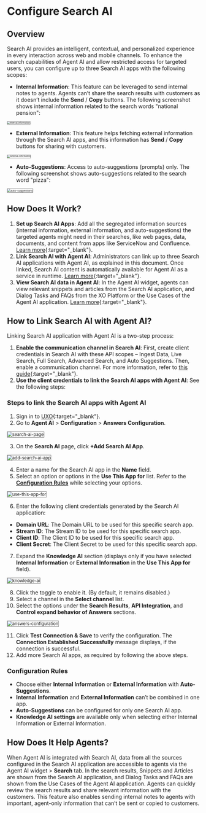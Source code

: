 # Configure Search AI
## Overview

Search AI provides an intelligent, contextual, and personalized experience in every interaction across web and mobile channels. To enhance the search capabilities of Agent AI and allow restricted access for targeted users, you can configure up to three Search AI apps with the following scopes:

* **Internal Information**: This feature can be leveraged to send internal notes to agents. Agents can’t share the search results with customers as it doesn’t include the **Send** / **Copy** buttons. The following screenshot shows internal information related to the search words "national pension":  
<img src="../answers-configuration-images/internal-information-1.png" alt="internal-information" title="internal-information" style="border: 1px solid gray; zoom:40%;">

* **External Information**: This feature helps fetching external information through the Search AI apps, and this information has **Send** / **Copy** buttons for sharing with customers.  
<img src="../answers-configuration-images/external-information-2.png" alt="external-information" title="external-information" style="border: 1px solid gray; zoom:40%;">

* **Auto-Suggestions**: Access to auto-suggestions (prompts) only. The following screenshot shows auto-suggestions related to the search word "pizza":  
<img src="../answers-configuration-images/auto-suggestions-3.png" alt="auto-suggestions" title="auto-suggestions" style="border: 1px solid gray; zoom:50%;">

## How Does It Work?

1. **Set up Search AI Apps**: Add all the segregated information sources (internal information, external information, and auto-suggestions) the targeted agents might need in their searches, like web pages, data, documents, and content from apps like ServiceNow and Confluence. [Learn more](https://docs.kore.ai/searchassist/getting-started/build-and-publish-your-first-searchassist-app/){:target="_blank"}.
2. **Link Search AI with Agent AI**: Administrators can link up to three Search AI applications with Agent AI, as explained in this document. Once linked, Search AI content is automatically available for Agent AI as a service in runtime. [Learn more](https://docs.kore.ai/agentassist/settings/configure-knowledge-retrieval-via-searchassist/#How_to_Link_SearchAssist_with_AgentAssist){:target="_blank"}.
3. **View Search AI data in Agent AI**: In the Agent AI widget, agents can view relevant snippets and articles from the Search AI application, and Dialog Tasks and FAQs from the XO Platform or the Use Cases of the Agent AI application. [Learn more](https://docs.kore.ai/agentassist/settings/configure-knowledge-retrieval-via-searchassist/#How_Does_It_Help_Agents){:target="_blank"}.

## How to Link Search AI with Agent AI?

Linking Search AI application with Agent AI is a two-step process:

1. **Enable the communication channel in Search AI**: First, create client credentials in Search AI with these API scopes – Ingest Data, Live Search, Full Search, Advanced Search, and Auto Suggestions. Then, enable a communication channel. For more information, refer to [this guide](https://docs.kore.ai/searchassist/administration/integrate-searchassist-with-third-party-applications/){:target="_blank"}.
2. **Use the client credentials to link the Search AI apps with Agent AI**: See the following steps:

### Steps to link the Search AI apps with Agent AI

1. Sign in to [UXO](https://platform.kore.ai/){:target="_blank"}.
2. Go to **Agent AI** > **Configuration** > **Answers Configuration**.  
<img src="../answers-configuration-images/search-ai-page-4.png" alt="search-ai-page" title="search-ai-page" style="border: 1px solid gray; zoom:80%;">

3. On the **Search AI** page, click **+Add Search AI App**.  
<img src="../answers-configuration-images/add-search-ai-app-5.png" alt="add-search-ai-app" title="add-search-ai-app" style="border: 1px solid gray; zoom:80%;">

4. Enter a name for the Search AI app in the **Name** field.
5. Select an option or options in the **Use This App for** list. Refer to the **[Configuration Rules](#configuration-rules)** while selecting your options.  
<img src="../answers-configuration-images/use-this-app-for-6.png" alt="use-this-app-for" title="use-this-app-for" style="border: 1px solid gray; zoom:80%;">

6. Enter the following client credentials generated by the Search AI application:
* **Domain URL**: The Domain URL to be used for this specific search app.
* **Stream ID**: The Stream ID to be used for this specific search app.
* **Client ID**: The Client ID to be used for this specific search app.
* **Client Secret**: The Client Secret to be used for this specific search app.
7. Expand the **Knowledge AI** section (displays only if you have selected **Internal Information** or **External Information** in the **Use This App for** field).  
<img src="../answers-configuration-images/knowledge-ai-7.png" alt="knowledge-ai" title="knowledge-ai" style="border: 1px solid gray; zoom:80%;">

8. Click the toggle to enable it. (By default, it remains disabled.)
9. Select a channel in the **Select channel** list.
10. Select the options under the **Search Results**, **API Integration**, and **Control expand behavior of Answers** sections.  
<img src="../answers-configuration-images/knowledge-settings-8.png" alt="answers-configuration" title="answers-configuration" style="border: 1px solid gray; zoom:80%;">

11. Click **Test Connection & Save** to verify the configuration. The **Connection Established Successfully** message displays, if the connection is successful.
12. Add more Search AI apps, as required by following the above steps.

### Configuration Rules

* Choose either **Internal Information** or **External Information** with **Auto-Suggestions**.
* **Internal** **Information** and **External Information** can’t be combined in one app.
* **Auto-Suggestions** can be configured for only one Search AI app.
* **Knowledge AI settings** are available only when selecting either Internal Information or External Information.

## How Does It Help Agents?

When Agent AI is integrated with Search AI, data from all the sources configured in the Search AI application are accessible to agents via the Agent AI widget > **Search** tab. In the search results, Snippets and Articles are shown from the Search AI application, and Dialog Tasks and FAQs are shown from the Use Cases of the Agent AI application. Agents can quickly review the search results and share relevant information with the customers. This feature also enables sending internal notes to agents with important, agent-only information that can’t be sent or copied to customers.

